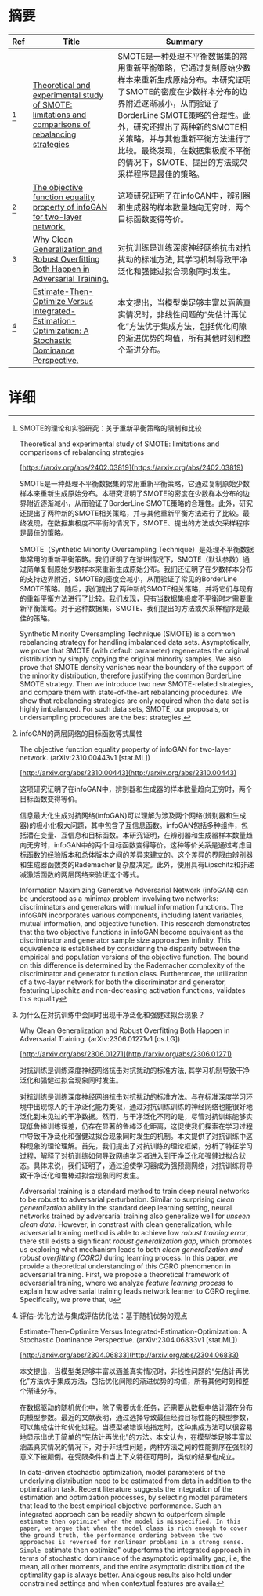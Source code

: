 # 摘要

| Ref | Title | Summary |
| --- | --- | --- |
| [^1] | [Theoretical and experimental study of SMOTE: limitations and comparisons of rebalancing strategies](https://arxiv.org/abs/2402.03819) | SMOTE是一种处理不平衡数据集的常用重新平衡策略，它通过复制原始少数样本来重新生成原始分布。本研究证明了SMOTE的密度在少数样本分布的边界附近逐渐减小，从而验证了BorderLine SMOTE策略的合理性。此外，研究还提出了两种新的SMOTE相关策略，并与其他重新平衡方法进行了比较。最终发现，在数据集极度不平衡的情况下，SMOTE、提出的方法或欠采样程序是最佳的策略。 |
| [^2] | [The objective function equality property of infoGAN for two-layer network.](http://arxiv.org/abs/2310.00443) | 这项研究证明了在infoGAN中，辨别器和生成器的样本数量趋向无穷时，两个目标函数变得等价。 |
| [^3] | [Why Clean Generalization and Robust Overfitting Both Happen in Adversarial Training.](http://arxiv.org/abs/2306.01271) | 对抗训练是训练深度神经网络抗击对抗扰动的标准方法, 其学习机制导致干净泛化和强健过拟合现象同时发生。 |
| [^4] | [Estimate-Then-Optimize Versus Integrated-Estimation-Optimization: A Stochastic Dominance Perspective.](http://arxiv.org/abs/2304.06833) | 本文提出，当模型类足够丰富以涵盖真实情况时，非线性问题的“先估计再优化”方法优于集成方法，包括优化间隙的渐进优势的均值，所有其他时刻和整个渐进分布。 |

# 详细

[^1]: SMOTE的理论和实验研究：关于重新平衡策略的限制和比较

    Theoretical and experimental study of SMOTE: limitations and comparisons of rebalancing strategies

    [https://arxiv.org/abs/2402.03819](https://arxiv.org/abs/2402.03819)

    SMOTE是一种处理不平衡数据集的常用重新平衡策略，它通过复制原始少数样本来重新生成原始分布。本研究证明了SMOTE的密度在少数样本分布的边界附近逐渐减小，从而验证了BorderLine SMOTE策略的合理性。此外，研究还提出了两种新的SMOTE相关策略，并与其他重新平衡方法进行了比较。最终发现，在数据集极度不平衡的情况下，SMOTE、提出的方法或欠采样程序是最佳的策略。

    

    SMOTE（Synthetic Minority Oversampling Technique）是处理不平衡数据集常用的重新平衡策略。我们证明了在渐进情况下，SMOTE（默认参数）通过简单复制原始少数样本来重新生成原始分布。我们还证明了在少数样本分布的支持边界附近，SMOTE的密度会减小，从而验证了常见的BorderLine SMOTE策略。随后，我们提出了两种新的SMOTE相关策略，并将它们与现有的重新平衡方法进行了比较。我们发现，只有当数据集极度不平衡时才需要重新平衡策略。对于这种数据集，SMOTE、我们提出的方法或欠采样程序是最佳的策略。

    Synthetic Minority Oversampling Technique (SMOTE) is a common rebalancing strategy for handling imbalanced data sets. Asymptotically, we prove that SMOTE (with default parameter) regenerates the original distribution by simply copying the original minority samples. We also prove that SMOTE density vanishes near the boundary of the support of the minority distribution, therefore justifying the common BorderLine SMOTE strategy. Then we introduce two new SMOTE-related strategies, and compare them with state-of-the-art rebalancing procedures. We show that rebalancing strategies are only required when the data set is highly imbalanced. For such data sets, SMOTE, our proposals, or undersampling procedures are the best strategies.
    
[^2]: infoGAN的两层网络的目标函数等式属性

    The objective function equality property of infoGAN for two-layer network. (arXiv:2310.00443v1 [stat.ML])

    [http://arxiv.org/abs/2310.00443](http://arxiv.org/abs/2310.00443)

    这项研究证明了在infoGAN中，辨别器和生成器的样本数量趋向无穷时，两个目标函数变得等价。

    

    信息最大化生成对抗网络(infoGAN)可以理解为涉及两个网络(辨别器和生成器)的极小化极大问题，其中包含了互信息函数。infoGAN包括多种组件，包括潜在变量、互信息和目标函数。本研究证明，在辨别器和生成器样本数量趋向无穷时，infoGAN中的两个目标函数变得等价。这种等价关系是通过考虑目标函数的经验版本和总体版本之间的差异来建立的。这个差异的界限由辨别器和生成器函数类的Rademacher复杂度决定。此外，使用具有Lipschitz和非递减激活函数的两层网络来验证这个等式。

    Information Maximizing Generative Adversarial Network (infoGAN) can be understood as a minimax problem involving two networks: discriminators and generators with mutual information functions. The infoGAN incorporates various components, including latent variables, mutual information, and objective function. This research demonstrates that the two objective functions in infoGAN become equivalent as the discriminator and generator sample size approaches infinity. This equivalence is established by considering the disparity between the empirical and population versions of the objective function. The bound on this difference is determined by the Rademacher complexity of the discriminator and generator function class. Furthermore, the utilization of a two-layer network for both the discriminator and generator, featuring Lipschitz and non-decreasing activation functions, validates this equality
    
[^3]: 为什么在对抗训练中会同时出现干净泛化和强健过拟合现象？

    Why Clean Generalization and Robust Overfitting Both Happen in Adversarial Training. (arXiv:2306.01271v1 [cs.LG])

    [http://arxiv.org/abs/2306.01271](http://arxiv.org/abs/2306.01271)

    对抗训练是训练深度神经网络抗击对抗扰动的标准方法, 其学习机制导致干净泛化和强健过拟合现象同时发生。

    

    对抗训练是训练深度神经网络抗击对抗扰动的标准方法。与在标准深度学习环境中出现惊人的干净泛化能力类似，通过对抗训练训练的神经网络也能很好地泛化到未见过的干净数据。然而，与干净泛化不同的是，尽管对抗训练能够实现低鲁棒训练误差，仍存在显著的鲁棒泛化距离，这促使我们探索在学习过程中导致干净泛化和强健过拟合现象同时发生的机制。本文提供了对抗训练中这种现象的理论理解。首先，我们提出了对抗训练的理论框架，分析了特征学习过程，解释了对抗训练如何导致网络学习者进入到干净泛化和强健过拟合状态。具体来说，我们证明了，通过迫使学习器成为强预测网络，对抗训练将导致干净泛化和鲁棒过拟合现象同时发生。

    Adversarial training is a standard method to train deep neural networks to be robust to adversarial perturbation. Similar to surprising $\textit{clean generalization}$ ability in the standard deep learning setting, neural networks trained by adversarial training also generalize well for $\textit{unseen clean data}$. However, in constrast with clean generalization, while adversarial training method is able to achieve low $\textit{robust training error}$, there still exists a significant $\textit{robust generalization gap}$, which promotes us exploring what mechanism leads to both $\textit{clean generalization and robust overfitting (CGRO)}$ during learning process. In this paper, we provide a theoretical understanding of this CGRO phenomenon in adversarial training. First, we propose a theoretical framework of adversarial training, where we analyze $\textit{feature learning process}$ to explain how adversarial training leads network learner to CGRO regime. Specifically, we prove that, u
    
[^4]: 评估-优化方法与集成评估优化法：基于随机优势的观点

    Estimate-Then-Optimize Versus Integrated-Estimation-Optimization: A Stochastic Dominance Perspective. (arXiv:2304.06833v1 [stat.ML])

    [http://arxiv.org/abs/2304.06833](http://arxiv.org/abs/2304.06833)

    本文提出，当模型类足够丰富以涵盖真实情况时，非线性问题的“先估计再优化”方法优于集成方法，包括优化间隙的渐进优势的均值，所有其他时刻和整个渐进分布。

    

    在数据驱动的随机优化中，除了需要优化任务，还需要从数据中估计潜在分布的模型参数。最近的文献表明，通过选择导致最佳经验目标性能的模型参数，可以集成估计和优化过程。当模型被错误地指定时，这种集成方法可以很容易地显示出优于简单的“先估计再优化”的方法。本文认为，在模型类足够丰富以涵盖真实情况的情况下，对于非线性问题，两种方法之间的性能排序在强烈的意义下被颠倒。在受限条件和当上下文特征可用时，类似的结果也成立。

    In data-driven stochastic optimization, model parameters of the underlying distribution need to be estimated from data in addition to the optimization task. Recent literature suggests the integration of the estimation and optimization processes, by selecting model parameters that lead to the best empirical objective performance. Such an integrated approach can be readily shown to outperform simple ``estimate then optimize" when the model is misspecified. In this paper, we argue that when the model class is rich enough to cover the ground truth, the performance ordering between the two approaches is reversed for nonlinear problems in a strong sense. Simple ``estimate then optimize" outperforms the integrated approach in terms of stochastic dominance of the asymptotic optimality gap, i,e, the mean, all other moments, and the entire asymptotic distribution of the optimality gap is always better. Analogous results also hold under constrained settings and when contextual features are availa
    

